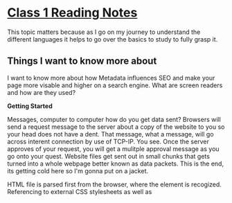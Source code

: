 # [Class 1 Reading Notes](https://snur206.github.io/reading-notes/)

This topic matters because as I go on my journey to understand the different languages it helps to go over the basics to study to fully grasp it.

## Things I want to know more about

I want to know more about how Metadata influences SEO and make your page more visable and higher on a search engine. What are screen readers and how are they used?

**Getting Started** 

Messages, computer to computer how do you get data sent? Browsers will send a request message to the server about a copy of the website to you so your head does not have a dent. That message, what a message, will go across interent connection by use of TCP-IP. You see. Once the server approves of your request, you will get a mulitple approval message as you go onto your quest. Website files get sent out in small chunks that gets turned into a whole webpage better known as data packets. This is the end, its getting cold here so I'm gonna put on a jacket.

HTML file is parsed first from the browser, where the <link> element is recogized. Referencing to external CSS stylesheets as well as <script>.
  
Once that is done, a request is sent back to the server that any CSS files that has the <link> elements. Javascript files is found from <script> and from that it parses the CSS and JS.
  
You can find an image(s) to add to your website by finding an image you want from a website (most likely Google Images) and click it to get a larger look at it. You then right click said image, then click save image as to save/store it in your computer. You can also copy the web address of that image from your browser's address bar for later.
  
In JS, to create a string you would put it inbetween single quote marks and to create a number you don't or any quotation marks.
  
A variable in Javascript is something that holds value which is why it is important in Javascript. A variable can be named anything to an extent.
  
**Introduction to HTML**
  
An HTML atribute is something that has extra info ahout the element that will not show in the content. It must have space between it and the name of the element. The attribute name is followed by an equal sign, then the attribute value with opening and closing quote marks.
  
<article> is a block of content that can be on its own/independent as supposed to <section> where it more of a grouping of things. 
  
A "typical" website uses a header, navigation bar, main content, sidebar, and footer elements.
  
Metadata influences Search Engine Optimization because it will make your page more visable and higher on a search engine. 
  
<meta> HTML tag is used for data describing data and in HTML the way to add metadata to a document you use the <meta> element.
  
**Miscellaneous**
  
The first step into designing a website is to question yourself in terms of what you want to accomplish, what are your goals and what do you do to get it done. Worry about that first before the technical side (project ideation).  
  
  
The most important question to answer when designing a website is what exactly do you want to accomplish?  
  
**Semantics**  
  
You use an <h1> over a <span> to display a top level heading because <h1> is a semantic element in HTML and <span> will make it look like a top level heading but it doesn't have no semantic value. 
  
The benefits of using semantic tag in HTML:
  
- Search engines will consider its contents as important keywords to influence the page's search rankings (Search Engine Optimization). 
  
- Screen readers can use it as a signpost to help visually impaired users navigate a page.
  
- Finding blocks of meaningful code is significantly easier than searching through endless divs with or without semantic or namespaced classes.
  
- Suggests to the developer the type of data that will be populated 
  
- Semantic naming mirrors proper custom element/component naming
  
**What is Javascript**
  
The two things that require JS in the browser is   
  
You add JS to an HTML document you use the <script> element.  
  
Semantics - MDN web docs glossary: definitions of web-related terms: MDN. MDN Web Docs Glossary: Definitions of Web-related terms | MDN. (n.d.). Retrieved October 23, 2022, from https://developer.mozilla.org/en-US/docs/Glossary/Semantics   
